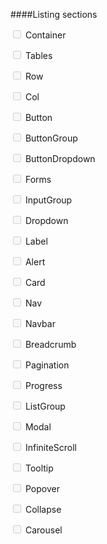 ####Listing sections

<input type="checkbox" disabled> Container

<input type="checkbox" disabled> Tables

<input type="checkbox" disabled> Row

<input type="checkbox" disabled> Col

<input type="checkbox" disabled> Button

<input type="checkbox" disabled> ButtonGroup

<input type="checkbox" disabled> ButtonDropdown

<input type="checkbox" disabled> Forms

<input type="checkbox" disabled> InputGroup

<input type="checkbox" disabled> Dropdown

<input type="checkbox" disabled> Label

<input type="checkbox" disabled> Alert

<input type="checkbox" disabled> Card

<input type="checkbox" disabled> Nav

<input type="checkbox" disabled> Navbar

<input type="checkbox" disabled> Breadcrumb

<input type="checkbox" disabled> Pagination

<input type="checkbox" disabled> Progress

<input type="checkbox" disabled> ListGroup

<input type="checkbox" disabled> Modal

<input type="checkbox" disabled> InfiniteScroll

<input type="checkbox" disabled> Tooltip

<input type="checkbox" disabled> Popover

<input type="checkbox" disabled> Collapse

<input type="checkbox" disabled> Carousel
